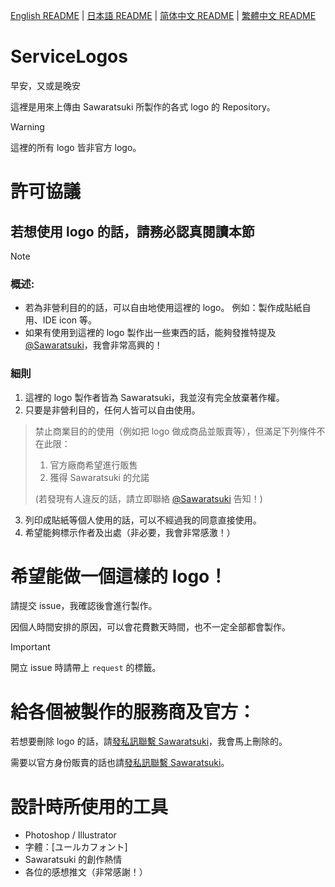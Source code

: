 [English README](README.md) | [日本語 README](README-ja.md) | [简体中文 README](README-zhHans.md) | [繁體中文 README](README-zhHant.md)
# ServiceLogos
早安，又或是晚安

這裡是用來上傳由 Sawaratsuki 所製作的各式 logo 的 Repository。

> [!WARNING]
> 這裡的所有 logo 皆非官方 logo。

# 許可協議
## 若想使用 logo 的話，請務必認真閱讀本節
> [!NOTE]
> ### 概述:
> - 若為非營利目的的話，可以自由地使用這裡的 logo。
    例如：製作成貼紙自用、IDE icon 等。
> - 如果有使用到這裡的 logo 製作出一些東西的話，能夠發推特提及 [@Sawaratsuki](https://x.com/sawaratsuki1004)，我會非常高興的！

### 細則
1. 這裡的 logo 製作者皆為 Sawaratsuki，我並沒有完全放棄著作權。
2. 只要是非營利目的，任何人皆可以自由使用。
>  禁止商業目的的使用（例如把 logo 做成商品並販賣等），但滿足下列條件不在此限：
>  1. 官方廠商希望進行販售
>  2. 獲得 Sawaratsuki 的允諾
>    
> (若發現有人違反的話，請立即聯絡 [@Sawaratsuki](https://x.com/sawaratsuki1004) 告知！)
3. 列印成貼紙等個人使用的話，可以不經過我的同意直接使用。
4. 希望能夠標示作者及出處（非必要，我會非常感激！）


# 希望能做一個這樣的 logo！
請提交 issue，我確認後會進行製作。

因個人時間安排的原因，可以會花費數天時間，也不一定全部都會製作。
> [!IMPORTANT]  
開立 issue 時請帶上 `request` 的標籤。

# 給各個被製作的服務商及官方：
若想要刪除 logo 的話，請[發私訊聯繫 Sawaratsuki](https://x.com/sawaratsuki1004)，我會馬上刪除的。

需要以官方身份販賣的話也請[發私訊聯繫 Sawaratsuki](https://x.com/sawaratsuki1004)。

# 設計時所使用的工具
- Photoshop / Illustrator
- 字體：[ユールカフォント]
- Sawaratsuki 的創作熱情
- 各位的感想推文（非常感謝！）
